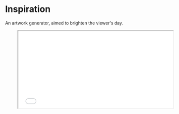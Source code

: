 # Inspiration
An artwork generator, aimed to brighten the viewer's day.

<figure>
    <iframe width="500px" height="250px" src="index.html"></iframe>
</figure>
